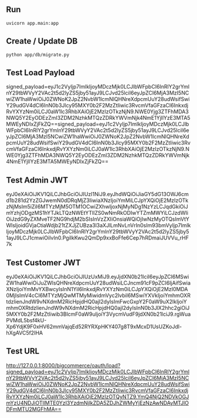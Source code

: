 ## Run

`uvicorn app.main:app`

## Create / Update DB

`python app/db/migrate.py`

## Test Load Payload
signed_payload=eyJ1c2VyIjp7ImlkIjoyMDczMjk0LCJlbWFpbCI6InRlY2grYmlnY29tbWVyY2VAc2t5d2lyZS5jby51ayJ9LCJvd25lciI6eyJpZCI6MjA3MzI5NCwiZW1haWwiOiJ0ZWNoK2JpZ2NvbW1lcmNlQHNreXdpcmUuY28udWsifSwiY29udGV4dCI6InN0b3Jlcy95MXY0b2F2MzZtIiwic3RvcmVfaGFzaCI6InkxdjRvYXYzNm0iLCJ0aW1lc3RhbXAiOjE2MzIzOTkzNjN9.NWE0Yjg3ZTFhMDA3NWQ5Y2EyODEzZmI3ZDM2NzhkMTQzZDRkYWVmNjk4NmE1YjllYzE3MTA5MWEyNDIxZjFkZQ==signed_payload=eyJ1c2VyIjp7ImlkIjoyMDczMjk0LCJlbWFpbCI6InRlY2grYmlnY29tbWVyY2VAc2t5d2lyZS5jby51ayJ9LCJvd25lciI6eyJpZCI6MjA3MzI5NCwiZW1haWwiOiJ0ZWNoK2JpZ2NvbW1lcmNlQHNreXdpcmUuY28udWsifSwiY29udGV4dCI6InN0b3Jlcy95MXY0b2F2MzZtIiwic3RvcmVfaGFzaCI6InkxdjRvYXYzNm0iLCJ0aW1lc3RhbXAiOjE2MzIzOTkzNjN9.NWE0Yjg3ZTFhMDA3NWQ5Y2EyODEzZmI3ZDM2NzhkMTQzZDRkYWVmNjk4NmE1YjllYzE3MTA5MWEyNDIxZjFkZQ==

## Test Admin JWT
eyJ0eXAiOiJKV1QiLCJhbGciOiJIUzI1NiJ9.eyJhdWQiOiJiaGY5dG13OWJ6cmd1b281d2YzZGJwemN0dDRqMjZ3IiwiaXNzIjoiYmMiLCJpYXQiOjE2MzIzOTkzNjMsIm5iZiI6MTYzMjM5OTM1OCwiZXhwIjoxNjMyNDg1NzYzLCJqdGkiOiJmYzhjODgzMS1hYTJkLTQzNWEtYTllZS0wNmRkODIwYTZmMWYiLCJzdWIiOiJzdG9yZXMveTF2NG9hdjM2bSIsInVzZXIiOnsiaWQiOjIwNzMyOTQsImVtYWlsIjoidGVjaCtiaWdjb21tZXJjZUBza3l3aXJlLmNvLnVrIn0sIm93bmVyIjp7ImlkIjoyMDczMjk0LCJlbWFpbCI6InRlY2grYmlnY29tbWVyY2VAc2t5d2lyZS5jby51ayJ9LCJ1cmwiOiIvIn0.PgilkKwu2QmDp9xxBoFfe6Cep7hRDmaiJUVVu_rHF7k

## Test Customer JWT
eyJ0eXAiOiJKV1QiLCJhbGciOiJIUzUxMiJ9.eyJjdXN0b21lciI6eyJpZCI6MSwiZW1haWwiOiJuZWlsQHNreXdpcmUuY28udWsiLCJncm91cF9pZCI6IjAifSwiaXNzIjoiYmMvYXBwcyIsInN1YiI6InkxdjRvYXYzNm0iLCJpYXQiOjE2MzI0MDA0MjIsImV4cCI6MTYzMjQwMTMyMiwidmVyc2lvbiI6MSwiYXVkIjoiYmhmOXRtdzlienJndW9vNXdmM2RicHpjdHQ0ajI2dyIsImFwcGxpY2F0aW9uX2lkIjoiYmhmOXRtdzlienJndW9vNXdmM2RicHpjdHQ0ajI2dyIsInN0b3JlX2hhc2giOiJ5MXY0b2F2MzZtIiwib3BlcmF0aW9uIjoiY3VycmVudF9jdXN0b21lciJ9.rgWuaPVMdL5bsf4kU-Xp6YdjK9F0xHV62mmVajqEd52RYRXpHKY407g8T9xMcxD1UsUZKoJdl-hXgAVC5f2IHA

## Test URL
http://127.0.0.1:8000/bigcommerce/oauth/load?signed_payload=eyJ1c2VyIjp7ImlkIjoyMDczMjk0LCJlbWFpbCI6InRlY2grYmlnY29tbWVyY2VAc2t5d2lyZS5jby51ayJ9LCJvd25lciI6eyJpZCI6MjA3MzI5NCwiZW1haWwiOiJ0ZWNoK2JpZ2NvbW1lcmNlQHNreXdpcmUuY28udWsifSwiY29udGV4dCI6InN0b3Jlcy95MXY0b2F2MzZtIiwic3RvcmVfaGFzaCI6InkxdjRvYXYzNm0iLCJ0aW1lc3RhbXAiOjE2MzIzOTQyNTZ9.YmQ4NjQ2NDVkOGJmYzU4NDJiOTllMTE0YzI3YzdmNjlkZDA5ZDJhZWMyYjEzNzAwNDAyMTJlODFmMTU2MGFhMA==
